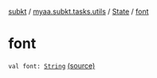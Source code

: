 [subkt](../../index.md) / [myaa.subkt.tasks.utils](../index.md) / [State](index.md) / [font](./font.md)

# font

`val font: `[`String`](https://kotlinlang.org/api/latest/jvm/stdlib/kotlin/-string/index.html) [(source)](https://github.com/Myaamori/SubKt/blob/0.1.13/src/main/kotlin/myaa/subkt/tasks/utils/fontvalidator.kt#L13)
